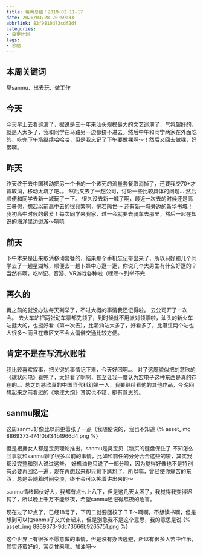 ```yaml
---
title: 每周总结：2019-02-11~17
date: 2020/03/28 20:59:33
abbrlink: 82f9810d73cdf2df
categories:
- 日更计划
tags:
- 总结
---
```

## 本周关键词
臭sanmu、出去玩、做工作

## 今天
今天早上去看巡演了，据说是三十年来汕头规模最大的文艺巡演了，气氛超好的，就是人太多了，我和同学在马路另一边都挤不进去。然后中午和同学两家在外面吃的，吃完下午场继续哈哈哈，但是我忘记了下午要做粿啊～！然后又回去做粿，好累啊。

## 昨天
昨天终于去中国移动把另一个卡的一个该死的流量套餐取消掉了，还要我交70+才肯取消，移动太坑了吧。。
然后又去了一趟公司，讨论一些比较具体的问题...
然后顺便和同学去新一城玩了一下。
很久没去新一城了啊，最近一次去的时候还是高三暑假，想起以前高中去的很频繁啊，恍若隔世～
还有新一城旁边的新华书城！我初高中时候的最爱！每次同学来我家，过一会就要去骑车去那里，然后一起在知识的海洋里边遨游～嘻嘻

## 前天
下午本来是出来取消移动套餐的，结果那个手机忘记带出来了，所以只好和几个同学去了一趟星湖城，顺便去一趟卜蜂中心逛一逛，你说几个大男生有什么好逛的？当然有啊，吃M记、音游、VR游戏各种啦（嘿嘿～列举不完

## 再久的
再之前的就没办法每天列举了，不过大概的事情我还记得啦。
去公司开了一次会。
去火车站把两张动车票都先领了，到时候就不用派对领票啦，汕头的新火车站挺大的，也挺好看（第一次去），比潮汕站大多了，好看多了，比湛江两个站也大很多～而且在市区又不会太偏僻交通比较方便。

## 肯定不是在写流水账啦
我比较喜欢叙事，把关键的事情记下来，今天好困啊。。
对了这周貌似把刘慈欣的《球状闪电》看完了，太好看了啊啊，甚至让我一度认为宏电子这种东西是真的存在的。。总之刘慈欣真的中国当代科幻第一人，我要继续看他的其他作品，今晚回想起来之前看过的《地球大炮》其实也不错，挺有意思的。

## sanmu限定
这周sanmu好像比以前更嚣张了一点（我随便说的，我也不知道
{% asset_img 8869373-f74f0bf34b1966d4.png %}

但是根据女人都是宝贝理论推出，sanmu是臭宝贝（新买的键盘保住了
不知怎么回事就和sanmu聊了很多以前的事情，比如和前任的分分合合这些的啦，其实我都没完整和别人说过这些， 好机油也只说了一部分嘛，因为觉得好像也不是特别有必要再回忆一遍，现在再想起来却只剩下尴尬了，所以嘛，曾经使你痛苦的东西，总是会随着时间变淡，终于会可以笑着讲出来的～

sanmu情绪起伏好大，我都有点七上八下，但是这几天太困了，我觉得我变得迟钝了，所以晚上千万不能熬夜，希望sanmu还记得熬夜的危害。

现在过了12点了，已经18号了，下周二就要回校了 T T～啊啊，不想读书啊，但是想到可以拍sanmu了又兴奋起来，但是别急我不是这个意思，我的意思是说
{% asset_img 8869373-9dc73666b9265751.png %}

这个世界上有很多不愿意做的事情，但是没有办法逃避，所以有很多人苦中作乐，其实还蛮好的，苦尽甘来嘛。加油吧～
